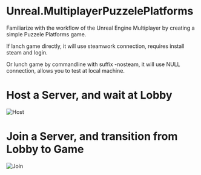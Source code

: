 # Unreal.MultiplayerPuzzelePlatforms

Familiarize with the workflow of the Unreal Engine Multiplayer by creating a simple Puzzele Platforms game.

If lanch game directly, it will use steamwork connection, requires install steam and login.

Or lunch game by commandline with suffix -nosteam, it will use NULL connection, allows you to test at local machine.

# Host a Server, and wait at Lobby
![Host](https://github.com/orenccl/Unreal.MultiplayerPuzzelePlatforms/blob/main/Preview/Host.gif)

# Join a Server, and transition from Lobby to Game
![Join](https://github.com/orenccl/Unreal.MultiplayerPuzzelePlatforms/blob/main/Preview/Join.gif)
